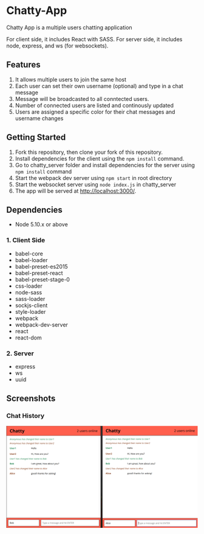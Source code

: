 # Chatty-App

Chatty App is a multiple users chatting application 

For client side, it includes React with SASS. For server side, it includes node, express, and ws (for websockets). 

## Features
1. It allows multiple users to join the same host
2. Each user can set their own username (optional) and type in a chat message
3. Message will be broadcasted to all conntected users. 
4. Number of connected users are listed and continously updated
5. Users are assigned a specific color for their chat messages and username changes

## Getting Started
1. Fork this repository, then clone your fork of this repository.
2. Install dependencies for the client using the `npm install` command.
3. Go to chatty_server folder and install dependencies for the server using `npm install` command
4. Start the webpack dev server using `npm start` in root directory
5. Start the websocket server using `node index.js` in chatty_server
6. The app will be served at <http://localhost:3000/>.

## Dependencies

- Node 5.10.x or above
### 1. Client Side
- babel-core
- babel-loader
- babel-preset-es2015
- babel-preset-react
- babel-preset-stage-0
- css-loader
- node-sass
- sass-loader
- sockjs-client
- style-loader
- webpack
- webpack-dev-server
- react
- react-dom
### 2. Server
- express
- ws
- uuid

## Screenshots

### Chat History
!["ChatHistory"](./docs/ChatHistory.png)